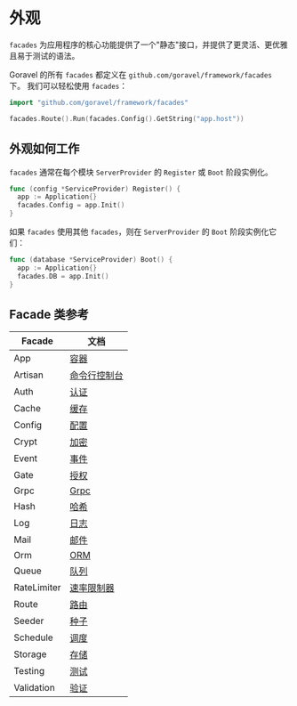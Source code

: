# 外观

`facades` 为应用程序的核心功能提供了一个"静态"接口，并提供了更灵活、更优雅且易于测试的语法。

Goravel 的所有 `facades` 都定义在 `github.com/goravel/framework/facades` 下。 我们可以轻松使用 `facades`：

```go
import "github.com/goravel/framework/facades"

facades.Route().Run(facades.Config().GetString("app.host"))
```

## 外观如何工作

`facades` 通常在每个模块 `ServerProvider` 的 `Register` 或 `Boot` 阶段实例化。

```go
func (config *ServiceProvider) Register() {
  app := Application{}
  facades.Config = app.Init()
}
```

如果 `facades` 使用其他 `facades`，则在 `ServerProvider` 的 `Boot` 阶段实例化它们：

```go
func (database *ServiceProvider) Boot() {
  app := Application{}
  facades.DB = app.Init()
}
```

## Facade 类参考

| Facade      | 文档                                |
| ----------- | --------------------------------- |
| App         | [容器](../foundation/container)     |
| Artisan     | [命令行控制台](../advanced/artisan)     |
| Auth        | [认证](../security/authentication)  |
| Cache       | [缓存](../advanced/cache)           |
| Config      | [配置](../quickstart/configuration) |
| Crypt       | [加密](../security/encryption)      |
| Event       | [事件](../advanced/events)          |
| Gate        | [授权](../security/authorization)   |
| Grpc        | [Grpc](../basic/grpc)             |
| Hash        | [哈希](../security/hashing)         |
| Log         | [日志](../basic/logging)            |
| Mail        | [邮件](../advanced/mail)            |
| Orm         | [ORM](../orm/getting-started)     |
| Queue       | [队列](../advanced/queues)          |
| RateLimiter | [速率限制器](../basic/routing)         |
| Route       | [路由](../basic/routing)            |
| Seeder      | [种子](../orm/seeding)              |
| Schedule    | [调度](../advanced/schedule)        |
| Storage     | [存储](../advanced/schedule)        |
| Testing     | [测试](../testing/getting-started)  |
| Validation  | [验证](../advanced/schedule)        |
